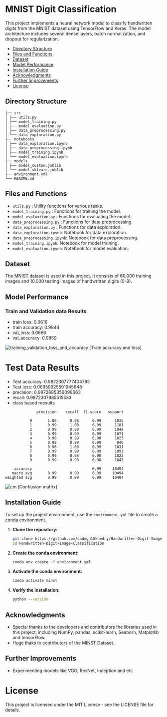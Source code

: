 # MNIST Digit Classification

This project implements a neural network model to classify handwritten digits from the MNIST dataset using TensorFlow and Keras. The model architecture includes several dense layers, batch normalization, and dropout for regularization.

- [Directory Structure](#directory-structure)
- [Files and Functions](#files-and-functions)
- [Dataset](#dataset)
- [Model Performance](#model-performance)
- [Installation Guide](#installation-guide)
- [Acknowledgments](#acknowledgments)
- [Further Improvements](#further-improvements)
- [License](#license)

## Directory Structure
```
├── src
│ ├── utils.py
│ ├── model_training.py
│ ├── model_evaluation.py
│ ├── data_preprocessing.py
│ └── data_exploration.py
├── notebooks
│ ├── data_exploration.ipynb
│ ├── data_preprocessing.ipynb
│ ├── model_training.ipynb
│ └── model_evaluation.ipynb
├── models
│ ├── model_custom.joblib
│ └── model_sklearn.joblib
├── environment.yml
└── README.md
```
## Files and Functions

- `utils.py` : Utility functions for various tasks.
- `model_training.py` : Functions for training the model.
- `model_evaluation.py` : Functions for evaluating the model.
- `data_preprocessing.py` : Functions for data preprocessing.
- `data_exploration.py` : Functions for data exploration.
- `data_exploration.ipynb`: Notebook for data exploration.
- `data_preprocessing.ipynb`: Notebook for data preprocessing.
- `model_training.ipynb`: Notebook for model training.
- `model_evaluation.ipynb`: Notebook for model evaluation.

   
## Dataset

The MNIST dataset is used in this project. It consists of 60,000 training images and 10,000 testing images of handwritten digits (0-9).


## Model Performance

### Train and Validation data Results

- train loss: 0.0616
- train accuracy: 0.9844
- val_loss: 0.0666
- val_accuracy: 0.9859

![training_validation_loss_and_accuracy](https://github.com/user-attachments/assets/d7384c5f-4fbe-48eb-a019-69c78740290b)
[Train accuracy and loss]


# Test Data Results

- Test accuracy: 0.9872307777404785
- Test loss: 0.06959925591945648
- precision: 0.9872685356098663
- recall: 0.9872307985515533
- class based reesults
```
              precision    recall  f1-score   support

           0       1.00      0.98      0.99      1035
           1       0.99      1.00      0.99      1181
           2       0.99      0.98      0.99      1048
           3       0.99      0.99      0.99      1071
           4       0.98      0.99      0.98      1023
           5       0.98      0.99      0.99       946
           6       0.98      1.00      0.99      1031
           7       0.99      0.99      0.99      1093
           8       0.99      0.98      0.98      1023
           9       0.99      0.98      0.98      1043

    accuracy                           0.99     10494
   macro avg       0.99      0.99      0.99     10494
weighted avg       0.99      0.99      0.99     10494
```

![cm](https://github.com/user-attachments/assets/68a2bb7c-6bc6-4d1e-b8f6-09a91578c1eb)
[Confiusion matrix]

## Installation Guide

To set up the project environment, use the `environment.yml` file to create a conda environment.

1. **Clone the repository:**

    ```bash
    git clone https://github.com/sadegh15khedry/Handwritten-Digit-Image-Classification.git
    cd Handwritten-Digit-Image-Classification
    ```

2. **Create the conda environment:**

    ```bash
    conda env create -f environment.yml
    ```

3. **Activate the conda environment:**

    ```bash
    conda activate minst
    ```

4. **Verify the installation:**

    ```bash
    python --version
    ```

## Acknowledgments

- Special thanks to the developers and contributors the libraries used in this project, including NumPy, pandas, scikit-learn, Seaborn, Matplotlib and tensorFlow.
- Huge thaks to contributors of the MINST Dataset.

## Further Improvements

- Experimenting models like VGG, ResNet, Inception and etc

# License
This project is licensed under the MIT License - see the LICENSE file for details.














